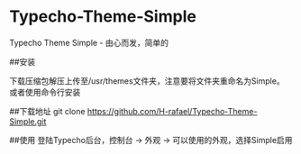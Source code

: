 # Typecho-Theme-Simple
Typecho Theme Simple - 由心而发，简单的


##安装

下载压缩包解压上传至/usr/themes文件夹，注意要将文件夹重命名为Simple。
或者使用命令行安装

##下载地址
git clone https://github.com/H-rafael/Typecho-Theme-Simple.git

##使用
登陆Typecho后台，控制台 -> 外观 -> 可以使用的外观，选择Simple启用
